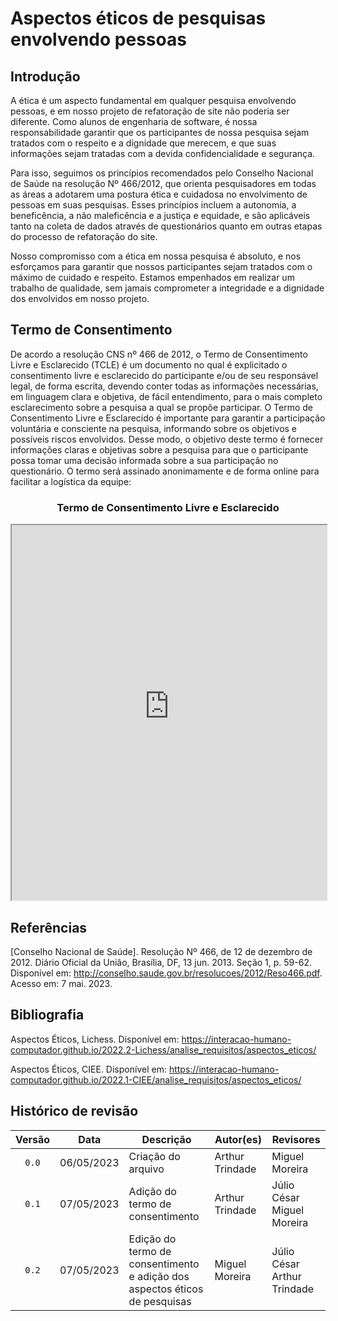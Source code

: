 # Aspectos éticos de pesquisas envolvendo pessoas
## Introdução
A ética é um aspecto fundamental em qualquer pesquisa envolvendo pessoas, e em nosso projeto de refatoração de site não poderia ser diferente. Como alunos de engenharia de software, é nossa responsabilidade garantir que os participantes de nossa pesquisa sejam tratados com o respeito e a dignidade que merecem, e que suas informações sejam tratadas com a devida confidencialidade e segurança.

Para isso, seguimos os princípios recomendados pelo Conselho Nacional de Saúde na resolução Nº 466/2012, que orienta pesquisadores em todas as áreas a adotarem uma postura ética e cuidadosa no envolvimento de pessoas em suas pesquisas. Esses princípios incluem a autonomia, a beneficência, a não maleficência e a justiça e equidade, e são aplicáveis tanto na coleta de dados através de questionários quanto em outras etapas do processo de refatoração do site.

Nosso compromisso com a ética em nossa pesquisa é absoluto, e nos esforçamos para garantir que nossos participantes sejam tratados com o máximo de cuidado e respeito. Estamos empenhados em realizar um trabalho de qualidade, sem jamais comprometer a integridade e a dignidade dos envolvidos em nosso projeto.

## Termo de Consentimento
De acordo a resolução CNS nº 466 de 2012, o Termo de Consentimento Livre e Esclarecido (TCLE) é um documento no qual é explicitado o consentimento livre e esclarecido do participante e/ou de seu responsável legal, de forma escrita, devendo conter todas as informações necessárias, em linguagem clara e objetiva, de fácil entendimento, para o mais completo esclarecimento sobre a pesquisa a qual se propõe participar. O Termo de Consentimento Livre e Esclarecido é importante para garantir a participação voluntária e consciente na pesquisa, informando sobre os objetivos e possíveis riscos envolvidos. Desse modo, o objetivo deste termo é fornecer informações claras e objetivas sobre a pesquisa para que o participante possa tomar uma decisão informada sobre a sua participação no questionário. O termo será assinado anonimamente e de forma online para facilitar a logística da equipe:

<div style="text-align: center">
<h3>
Termo de Consentimento Livre e Esclarecido
</h3>
</div>

 <iframe src="https://interacao-humano-computador.github.io/2023.1-ISSNet/doc/Termo%20de%20consentimento.pdf" width="100%" height="600px"></iframe>

## Referências
[Conselho Nacional de Saúde]. Resolução Nº 466, de 12 de dezembro de 2012. Diário Oficial da União, Brasília, DF, 13 jun. 2013. Seção 1, p. 59-62. Disponível em: <http://conselho.saude.gov.br/resolucoes/2012/Reso466.pdf>. Acesso em: 7 mai. 2023.

## Bibliografia
Aspectos Éticos, Lichess. Disponível em:  <https://interacao-humano-computador.github.io/2022.2-Lichess/analise_requisitos/aspectos_eticos/>

Aspectos Éticos, CIEE. Disponível em:  <https://interacao-humano-computador.github.io/2022.1-CIEE/analise_requisitos/aspectos_eticos/>

## Histórico de revisão

| Versão     | Data        | Descrição                        | Autor(es)                          | Revisores                     |
| :--------: | :---------: | -------------------------------- | ---------------------------------- | ----------------------------- |
| `0.0`      |  06/05/2023 | Criação do arquivo               | Arthur Trindade                    | Miguel Moreira                |
| `0.1`      |  07/05/2023 | Adição do termo de consentimento | Arthur Trindade                    | Júlio César<br>Miguel Moreira |
| `0.2`      |  07/05/2023 | Edição do termo de consentimento e  adição dos aspectos éticos de pesquisas| Miguel Moreira                    | Júlio César<br>Arthur Trindade |